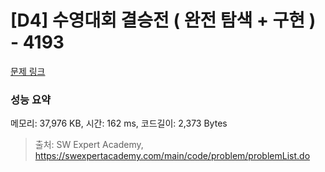 # [D4] 수영대회 결승전 ( 완전 탐색 + 구현 ) - 4193 

[문제 링크](https://swexpertacademy.com/main/code/problem/problemDetail.do?contestProbId=AWKaG6_6AGQDFARV) 

### 성능 요약

메모리: 37,976 KB, 시간: 162 ms, 코드길이: 2,373 Bytes



> 출처: SW Expert Academy, https://swexpertacademy.com/main/code/problem/problemList.do